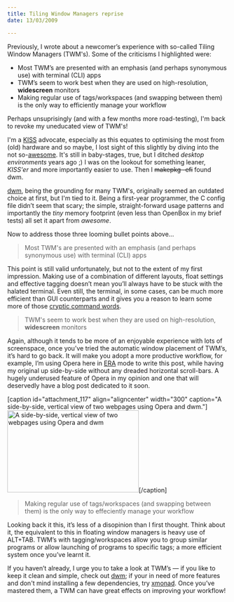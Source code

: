 ```yaml
---
title: Tiling Window Managers reprise
date: 13/03/2009

---
```


Previously, I wrote about a newcomer’s experience with so-called Tiling Window Managers (TWM's). Some of the criticisms I highlighted were:

* Most TWM’s are presented with an emphasis (and perhaps  synonymous use) with terminal (CLI) apps
* TWM’s seem to work best when they are used on high-resolution, **widescreen** monitors
* Making regular use of tags/workspaces (and swapping between them) is the only way to efficiently manage your workflow

Perhaps unsuprisingly (and with a few months more road-testing), I'm back to revoke my uneducated view of TWM's!

I'm a [KISS][] advocate, especially as this equates to optimising the most from (old) hardware and so maybe, I lost sight of this slightly by diving into the not so-[awesome][]. It's still in baby-stages, true, but I ditched *desktop environments* years ago ;) I was on the lookout for something leaner, *KISS'er* and more importantly easier to use. Then I <span style="text-decoration: line-through;">makepkg -efi</span> found dwm.

[dwm][], being the grounding for many TWM's, originally seemed an outdated choice at first, but I'm tied to it. Being a first-year programmer, the C config file didn’t seem that scary; the simple, straight-forward usage patterns and importantly the *tiny* memory footprint (even less than OpenBox in my brief tests) all set it apart from *awesome*.

Now to address those three looming bullet points above...

> Most TWM's are presented with an emphasis (and perhaps  synonymous use) with terminal (CLI) apps

This point is still valid unfortunately, but not to the extent of my first impression. Making use of a combination of different layouts, float settings and effective tagging doesn’t mean you’ll always have to be stuck with the halated terminal. Even still, the terminal, in some cases, can be much more efficient than GUI counterparts and it gives you a reason to learn some more of those [cryptic command words][cli].

> TWM's seem to work best when they are used on high-resolution, **widescreen** monitors

Again, although it tends to be more of an enjoyable experience with lots of screenspace, once you’ve tried the automatic window placement of TWM’s, it’s hard to go back. It will make you adopt a more productive workflow, for example, I’m using Opera here in [ERA][] mode to write this post, while having my original up side-by-side without any dreaded horizontal scroll-bars. A hugely underused feature of Opera in my opinion and one that will deservedly have a blog post dedicated to it soon.

[caption id="attachment_117" align="aligncenter" width="300" caption="A side-by-side, vertical view of two webpages using Opera and dwm."]<a href="http://www.tlvince.com/linux/tiling-window-managers-reprise/attachment/2009-03-13-123531_1280x800_scrot/" rel="attachment wp-att-117"><img src="http://www.tlvince.com/blog/wp-content/uploads/2010/07/2009-03-13-123531_1280x800_scrot-300x187.png" alt="A side-by-side, vertical view of two webpages using Opera and dwm" title="Opera and dwm" width="300" height="187" class="size-medium wp-image-117" /></a>[/caption]

> Making regular use of tags/workspaces (and swapping between them) is the only way to effeciently manage your workflow

Looking back it this, it’s less of a disopinion than I first thought. Think about it, the equivalent to this in floating window managers is heavy use of ALT+TAB. TWM’s with tagging/workspaces allow you to group similar programs or allow launching of programs to specific tags; a more efficient system once you’ve learnt it.

If you haven’t already, I urge you to take a look at TWM’s — if you like to keep it clean and simple, check out [dwm][]; if your in need of more features and don't mind installing a few dependencies, try [xmonad][]. Once you’ve mastered them, a TWM can have great effects on improving your workflow!

  [KISS]: http://en.wikipedia.org/wiki/KISS_principle "Wikipedia entry on the KISS principle"
  [dwm]: http://en.wikipedia.org/wiki/Dwm "Wikipedia entry on dwm"
  [xmonad]: http://en.wikipedia.org/wiki/Xmonad "Wikipedia entry on xmonad"
  [ERA]: http://www.opera.com/press/releases/2004/11/23/ "Information on Opera's ERA mode"
  [cli]: http://abubalay.com/tutorials/linuxcli
  [awesome]: http://awesome.naquadah.org/ "Awesome tiling window manager homepage"
